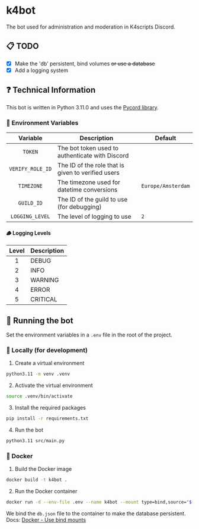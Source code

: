 # k4bot
The bot used for administration and moderation in K4scripts Discord.

## 📋 TODO
- [x] Make the 'db' persistent, bind volumes ~~or use a database~~
- [x] Add a logging system

## ❓ Technical Information
This bot is written in Python 3.11.0 and uses the [Pycord library](https://pycord.dev/).

### 🍃 Environment Variables

| Variable | Description | Default |
| :---: | --- | --- |
| `TOKEN` | The bot token used to authenticate with Discord | |
| `VERIFY_ROLE_ID` | The ID of the role that is given to verified users | |
| `TIMEZONE` | The timezone used for datetime conversions | `Europe/Amsterdam` |
| `GUILD_ID` | The ID of the guild to use (for debugging) | |
| `LOGGING_LEVEL` | The level of logging to use | `2` |

#### 🪵 Logging Levels

| Level | Description |
| :---: | --- |
| 1 | DEBUG |
| 2 | INFO |
| 3 | WARNING |
| 4 | ERROR |
| 5 | CRITICAL |

## 🤖 Running the bot
Set the environment variables in a `.env` file in the root of the project.

### 🧰 Locally (for development)
1. Create a virtual environment
```bash
python3.11 -m venv .venv
```

2. Activate the virtual environment
```bash
source .venv/bin/activate
```

3. Install the required packages
```bash
pip install -r requirements.txt
```

4. Run the bot
```bash
python3.11 src/main.py
```

### 🐋 Docker
1. Build the Docker image
```bash
docker build -t k4bot .
```

2. Run the Docker container
```bash
docker run -d --env-file .env --name k4bot --mount type=bind,source="$(pwd)"/db.json,target=/app/db.json k4bot
```
We bind the `db.json` file to the container to make the database persistent.<br>Docs: [Docker - Use bind mounts](https://docs.docker.com/storage/bind-mounts/)